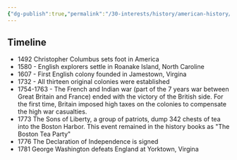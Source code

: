 ```yaml
---
{"dg-publish":true,"permalink":"/30-interests/history/american-history/"}
---
```


## Timeline
- 1492 Christopher Columbus sets foot in America
- 1580 - English explorers settle in Roanake Island, North Caroline
- 1607 - First English colony founded in Jamestown, Virgina
- 1732 - All thirteen original colonies were established
- 1754-1763 - The French and Indian war (part of the 7 years war between Great Britain and France) ended with the victory of the British side. For the first time, Britain imposed high taxes on the colonies to compensate the high war casualties.
- 1773 The Sons of Liberty, a group of patriots, dump 342 chests of tea into the Boston Harbor. This event remained in the history books as "The Boston Tea Party"
- 1776 The Declaration of Independence is signed
- 1781 George Washington defeats England at Yorktown, Virgina